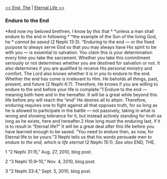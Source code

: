 [<< End, The](End,%20The)  |  [Eternal Life >>](Eternal%20Life)

### Endure to the End

*And now my beloved brethren, I know by this that *
*unless a man shall endure to the end in following *
*the example of the Son of the living God, he *
*cannot be saved* (2 Nephi 13:3). “Enduring to the end — or the fixed purpose to always serve God so that you may always have His spirit to be with you — is essential to salvation. You claim this is your determination every time you take the sacrament. Whether you take this commitment seriously or not determines whether you are destined for salvation or not. It also determines if you are qualified to receive His personal ministry and comfort. The Lord also knows whether it is in you to endure to the end. Whether the end has come is irrelevant to Him. He beholds all things, past, present, and future (2 Nephi 6:7). Therefore, He knows if you are willing to endure to the end before your life is complete.”1 Endure to the end — meaning both here and in the hereafter. It will be a great while beyond this life before any will reach the “end” He desires all to attain. Therefore, enduring requires one to fight against all that opposes truth, for so long as he is allowed to participate in the battle — not passively, taking in what is wrong and showing tolerance for it, but instead actively standing for truth as long as he exists, here and hereafter.2 How long must the enduring last, if it is to result in “Eternal life?” It will be a great deal after this life before you have learned enough to be saved. “You need to endure then, as now, for Eternal life to be yours.”3 Nephi tells us that his words persuade men *to endure to the end, which is life eternal* (2 Nephi 15:1). *See also* END, THE.



1 “2 Nephi 31:15,” Aug. 27, 2010, blog post.


2 “3 Nephi 15:9–10,” Nov. 4, 2010, blog post.


3 “2 Nephi 33:4,” Sept. 5, 2010, blog post.